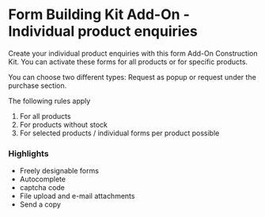 # Form Building Kit Add-On - Individual product enquiries

Create your individual product enquiries with this form Add-On Construction Kit. 
You can activate these forms for all products or for specific products.

You can choose two different types: Request as popup or request under the purchase section.

The following rules apply

1. For all products
2. For products without stock
3. For selected products / individual forms per product possible

### Highlights

- Freely designable forms
- Autocomplete
- captcha code
- File upload and e-mail attachments
- Send a copy
